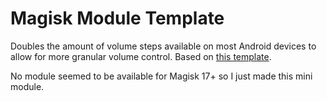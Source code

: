 # Magisk Module Template

Doubles the amount of volume steps available on most Android devices to allow for more granular volume control. Based on [this template](https://github.com/topjohnwu/magisk-module-template).

No module seemed to be available for Magisk 17+ so I just made this mini module.
